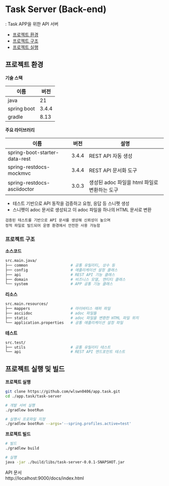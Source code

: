 # Task Server (Back-end)
: Task APP을 위한 API 서버

- [프로젝트 환경](#프로젝트-환경)
- [프로젝트 구조](#프로젝트-구조)
- [프로젝트 실행](#프로젝트-실행-및-빌드)



## 프로젝트 환경

**기술 스택**

이름 | 버전 
---|---
java | 21 
spring boot | 3.4.4
gradle | 8.13


**주요 라이브러리**

이름 | 버전    | 설명
---|-------|---
spring-boot-starter-data-rest | 3.4.4 | REST API 자동 생성
spring-restdocs-mockmvc | 3.4.4 | REST API 문서화 도구
spring-restdocs-asciidoctor | 3.0.3 | 생성된 adoc 파일을 html 파일로 변환하는 도구

- 테스트 기반으로 API 동작을 검증하고 요청, 응답 등 스니펫 생성
- 스니펫이 adoc 문서로 생성되고 이 adoc 파일을 하나의 HTML 문서로 변환

```
검증된 테스트를 기반으로 API 문서를 생성해 신뢰성이 높으며
정적 파일로 빌드되어 운영 환경에서 안전한 사용 가능함
```


### 프로젝트 구조

**소스코드**
```bash
src.main.java/
├── common                   # 공통 유틸리티, 상수 등
├── config                   # 애플리케이션 설정 클래스
├── api                      # REST API 기능 클래스
├── domain                   # 비즈니스 모델, 엔티티 클래스
└── system                   # APP 공통 기능 클래스
```

**리소스**
```bash
src.main.resources/
├── mappers                  # 마이바티스 매퍼 파일
├── asciidoc                 # adoc 파일들
├── static                   # adoc 파일을 변환한 HTML 파일 위치
└── application.properties   # 공통 애플리케이션 설정 파일
```

**테스트**
```bash
src.test/
├── utils                    # 공통 유틸리티 테스트
└── api                      # REST API 엔드포인트 테스트
```



## 프로젝트 실행 및 빌드

**프로젝트 실행**
```bash
git clone https://github.com/wlswn0406/app.task.git
cd ./app.task/task-server

# 개발 서버 실행
./gradlew bootRun

# 실행시 프로파일 지정
./gradlew bootRun --args='--spring.profiles.active=test'
```

**프로젝트 빌드**
```bash
# 빌드
./gradlew build

# 실행
java -jar ./build/libs/task-server-0.0.1-SNAPSHOT.jar
```

API 문서    
http://localhost:9000/docs/index.html